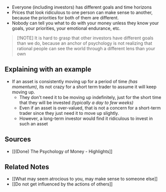 - Everyone (including investors) has different goals and time horizons
- Prices that look ridiculous to one person can make sense to another, because the priorities for both of them are different.
- Nobody can tell you what to do with your money unless they know your goals, your priorities, your emotional endurance, etc.

> [!NOTE] It is hard to grasp that other investors have different goals than we do, because an anchor of psychology is not realizing that rational people can see the world through a different lens than your own

## Explaining with an example
- If an asset is consistently moving up for a period of time *(has momentum)*, its not crazy for a short term trader to assume it will keep moving up.
	- They don't need it to be moving up indefinitely, just for the short time that they will be invested *(typically a day to few weeks)*
	- Even if an asset is over-valued, that is not a concern for a short-term trader since they just need it to move up slightly.
	- However, a long-term investor would find it ridiculous to invest in such an asset

## Sources
- [[(Done) The Psychology of Money - Highlights]]

## Related Notes
- [[What may seem atrocious to you, may make sense to someone else]]
- [[Do not get influenced by the actions of others]]